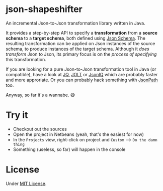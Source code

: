 # json-shapeshifter

An incremental Json-to-Json transformation library written in Java.

It provides a step-by-step API to specify a **transformation** from a **source schema** to a **target schema**, both defined using [Json Schema](http://json-schema.org/).
The resulting transformation can be applied on Json instances of the source schema, to produce instances of the target schema.
Although it *does transform* Json to Json, its primary focus is on the *process of specifying* this transformation.

If you are looking for a pure Json-to-Json transformation tool in Java (or compatible), have a look at [JQ](http://stedolan.github.io/jq/), [JOLT](https://github.com/bazaarvoice/jolt) or [JsonIQ](http://www.jsoniq.org/) which are probably faster and more approriate. Or you can probably hack something with [JsonPath](https://github.com/jayway/JsonPath) too.

Anyway, so far it's a wannabe. :sweat_smile:

# Try it

* Checkout out the sources
* Open the project in Netbeans (yeah, that's the easiest for now)
* In the `Projects` view, right-click on project and `Custom` --> `Do the damn thing`
* Something (useless, so far) will happen in the console

# License

Under [MIT License](http://opensource.org/licenses/MIT).